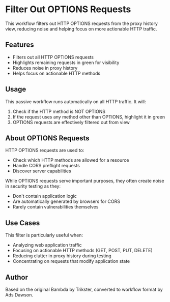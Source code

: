 # Filter Out OPTIONS Requests

This workflow filters out HTTP OPTIONS requests from the proxy history view, reducing noise and helping focus on more actionable HTTP traffic.

## Features

- Filters out all HTTP OPTIONS requests
- Highlights remaining requests in green for visibility
- Reduces noise in proxy history
- Helps focus on actionable HTTP methods

## Usage

This passive workflow runs automatically on all HTTP traffic. It will:

1. Check if the HTTP method is NOT OPTIONS
2. If the request uses any method other than OPTIONS, highlight it in green
3. OPTIONS requests are effectively filtered out from view

## About OPTIONS Requests

HTTP OPTIONS requests are used to:
- Check which HTTP methods are allowed for a resource
- Handle CORS preflight requests
- Discover server capabilities

While OPTIONS requests serve important purposes, they often create noise in security testing as they:
- Don't contain application logic
- Are automatically generated by browsers for CORS
- Rarely contain vulnerabilities themselves

## Use Cases

This filter is particularly useful when:
- Analyzing web application traffic
- Focusing on actionable HTTP methods (GET, POST, PUT, DELETE)
- Reducing clutter in proxy history during testing
- Concentrating on requests that modify application state

## Author

Based on the original Bambda by Trikster, converted to workflow format by Ads Dawson.